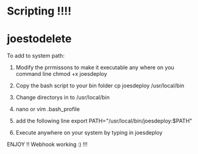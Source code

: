 # Scripting !!!!
# joestodelete


To add to system path:


1. Modify the prrmissons to make it executable any where on you command line
   chmod +x joesdeploy

2. Copy the bash script to your bin folder
    cp joesdeploy /usr/local/bin

3. Change directorys in to 
    /usr/local/bin

3. nano or vim .bash_profile

4. add the following line
    export PATH="/usr/local/bin/joesdeploy:$PATH"

5. Execute anywhere on your system by typing in joesdeploy

ENJOY
!!
Webhook working :)   !!!




